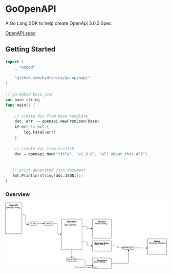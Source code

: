 # GoOpenAPI
A Go Lang SDK to help create OpenApi 3.0.3 Spec 

[OpenAPI spec](https://swagger.io/specification/)
## Getting Started 

``` go 
import (
    _ "embed"
    
    "github.com/hydronica/go-openapi"
)

// go:embed base.json 
var base string 
func main() {

    // create doc from base template
    doc, err := openapi.NewFromJson(base)
    if err != nil {
        log.Fatal(err) 
    }
    
    // create doc from scratch
    doc = openapi.New("title", "v1.0.0", "all about this API") 
    
   
   // print generated json document
   fmt.Println(string(doc.JSON()))
}
```


### Overview 
 <img src="docs/chart.drawio.svg">
